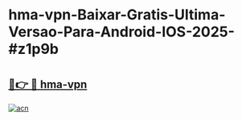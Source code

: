 # hma-vpn-Baixar-Gratis-Ultima-Versao-Para-Android-IOS-2025-#z1p9b

# <h2><a href="https://ainizakaria.my?title=hma-vpn&ref=24M">🔗👉 🔴 hma-vpn</a></h2>

[![acn](https://github.com/user-attachments/assets/0f9c940e-d8b0-45ae-aac7-cd30a18b3e1c)](https://ainizakaria.my?title=hma-vpn&ref=24M)

